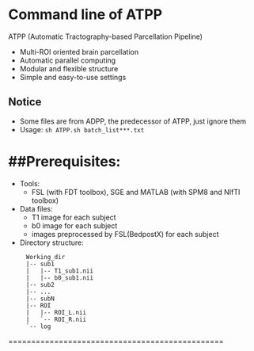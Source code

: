 # Command line of ATPP

ATPP (Automatic Tractography-based Parcellation Pipeline)

- Multi-ROI oriented brain parcellation
- Automatic parallel computing
- Modular and flexible structure
- Simple and easy-to-use settings

## Notice
- Some files are from ADPP, the predecessor of ATPP, just ignore them
-  Usage: `sh ATPP.sh batch_list***.txt`


##Prerequisites:
===============================================

- Tools:
    - FSL (with FDT toolbox), SGE and MATLAB (with SPM8 and NIfTI toolbox)
- Data files:
    - T1 image for each subject
    - b0 image for each subject
    - images preprocessed by FSL(BedpostX) for each subject
- Directory structure:
```
     Working_dir
     |-- sub1
     |   |-- T1_sub1.nii
     |   |-- b0_sub1.nii
     |-- sub2
     |-- ...
     |-- subN
     |-- ROI
     |   |-- ROI_L.nii
     |   `-- ROI_R.nii
     `-- log 
```
===============================================